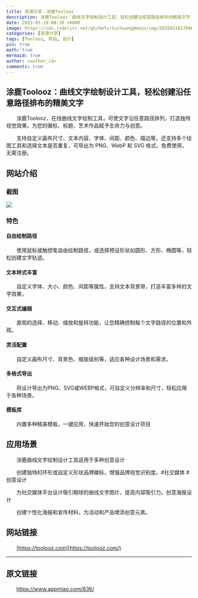 ```yaml
---
title: 资源分享：涂鹿Toolooz
description: 涂鹿Toolooz：曲线文字绘制设计工具，轻松创建沿任意路径排布的精美文字
date: 2025-05-19 08:30 +0800
image: https://cdn.jsdelivr.net/gh/kmfx/tuchuang@main/img/202505191709690.png
categories: [资源分享]
tags: [Toolooz, 网站, 设计]
pin: true
math: true
mermaid: true
author: <author_id> 
comments: true
---
```


## 涂鹿Toolooz：曲线文字绘制设计工具，轻松创建沿任意路径排布的精美文字

　　涂鹿Toolooz，在线曲线文字绘制工具，可使文字沿任意路径排列，打造独特视觉效果。为您的徽标、标题、艺术作品赋予生命力与创意。

　　支持自定义画布尺寸、文本内容、字体、间距、颜色、描边等，还支持多个绘图工具和选择文本是否重复，可导出为 PNG、WebP 和 SVG 格式，免费使用，无需注册。

## 网站介绍

### 截图

![](https://cdn.jsdelivr.net/gh/kmfx/tuchuang@main/img/202505191632987.png)

### 特色

#### 自由绘制路径

　　使用鼠标或触控笔自由绘制路径，或选择预设形状如圆形、方形、椭圆等，轻松创建文字轨迹。

#### 文本样式丰富

　　自定义字体、大小、颜色、间距等属性，支持文本背景带，打造丰富多样的文字效果。

#### 交互式编辑

　　直观的选择、移动、缩放和旋转功能，让您精确控制每个文字路径的位置和外观。

#### 灵活配置

　　自定义画布尺寸、背景色、缩放级别等，适应各种设计场景和需求。

#### 多格式导出

　　将设计导出为PNG、SVG或WEBP格式，可自定义分辨率和尺寸，轻松应用于各种场景。

#### 模板库

　　内置多种精美模板，一键应用，快速开始您的创意设计项目

## 应用场景

　　涂鹿曲线文字绘制设计工具适用于多种创意设计

　　创建独特的环形或自定义形状品牌徽标，增强品牌视觉识别度。#社交媒体 #创意设计

　　为社交媒体平台设计吸引眼球的曲线文字图片，提高内容吸引力。创意海报设计

　　创建个性化海报和宣传材料，为活动和产品增添创意元素。

## 网站链接

　　[https://toolooz.com](https://toolooz.com/)

---

## 原文链接

　　<https://www.appmiao.com/836/>

